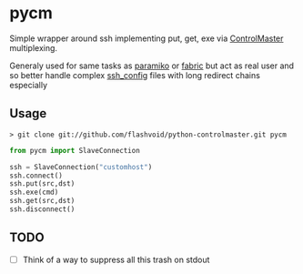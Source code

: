 # pycm

Simple wrapper around ssh implementing put, get, exe via [ControlMaster](https://en.wikibooks.org/wiki/OpenSSH/Cookbook/Multiplexing) multiplexing.

Generaly used for same tasks as [paramiko](https://github.com/paramiko/paramiko) or [fabric](https://github.com/fabric/fabric)
but act as real user and so better handle complex [ssh_config](https://linux.die.net/man/5/ssh_config) files
with long redirect chains especially

## Usage

```console
> git clone git://github.com/flashvoid/python-controlmaster.git pycm
```

```python
from pycm import SlaveConnection

ssh = SlaveConnection("customhost")
ssh.connect()
ssh.put(src,dst)
ssh.exe(cmd)
ssh.get(src,dst)
ssh.disconnect()
```

## TODO

- [ ] Think of a way to suppress all this trash on stdout
